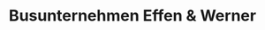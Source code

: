 ---
title: "Busunternehmen Effen & Werner"
url: /euskirchen/busunternehmen-effen-und-werner/
shop: Reisebüro
---